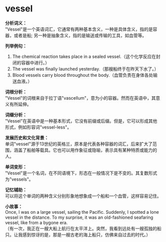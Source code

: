 # vessel

**分析词义：**  
"Vessel"是一个英语词汇，它通常有两种基本含义，一种是具体含义，指的是容器，或者是船; 另一种是抽象含义，指的是输送或传输的工具，如血管等。

  

**列举例句：**

  

1.  The chemical reaction takes place in a sealed vessel.（这个化学反应在封闭的容器中进行。）
2.  The vessel was finally launched yesterday.（那艘船终于在昨天下水了。）
3.  Blood vessels carry blood throughout the body.（血管负责在身体各处输送血液。）

  

**词根分析：**  
"Vessel"的词根来自于拉丁语"vascellum"，意为小的容器。然而在英语中，其意义有所延伸。

  

**词缀分析：**  
"Vessel"在英语中是一种基本形式，它没有前缀或后缀。但是，它可以形成其他形式，例如形容词"vessel-less"。

  

**发展历史和文化背景：**  
单词"vessel"源于13世纪的英格兰，原本是代表各种容器的词汇，后来扩大了范围，涵盖了船舶等载具。它也可以用作象征或隐喻，表示具有某种特质或能力的人。

  

**单词变形：**  
"Vessel"是一个名词，在不同语境下，形态在一般情况下是不变的。其复数形式为"vessels"。

  

**记忆辅助：**  
可以将这个单词的两种含义分别形象地想象成一个船和一个血管，这样容易记住。

  

**小故事：**  
Once, I was on a large vessel, sailing the Pacific. Suddenly, I spotted a lone vessel in the distance. To my surprise, it was an old-fashioned seafaring vessel, like from a bygone era.  
（有一次，我正在一艘大船上航行在太平洋上。突然，我看到远处有一艘孤独的船只。让我感到惊讶的是，那是一艘古老的海上船只，仿佛来自过去的时代。）
